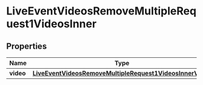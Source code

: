 

# LiveEventVideosRemoveMultipleRequest1VideosInner


## Properties

| Name | Type | Description | Notes |
|------------ | ------------- | ------------- | -------------|
|**video** | [**LiveEventVideosRemoveMultipleRequest1VideosInnerVideo**](LiveEventVideosRemoveMultipleRequest1VideosInnerVideo.md) |  |  [optional] |



